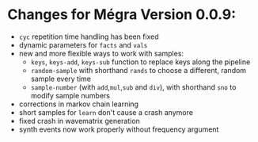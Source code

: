 # Changes for Mégra Version 0.0.9:

* `cyc` repetition time handling has been fixed
* dynamic parameters for `facts` and `vals`
* new and more flexible ways to work with samples:
  * `keys`, `keys-add`, `keys-sub` function to replace keys along the pipeline
  * `random-sample` with shorthand `rands` to choose a different, random sample every time
  * `sample-number` (with `add`,`mul`,`sub` and `div`), with shorthand `sno` to modify sample numbers 
* corrections in markov chain learning
* short samples for `learn` don't cause a crash anymore
* fixed crash in wavematrix generation
* synth events now work properly without frequency argument
